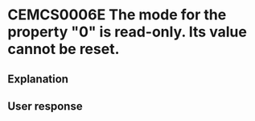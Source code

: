 # CEMCS0006E The mode for the property "0" is read-only.  Its value cannot be reset.

## Explanation

## User response